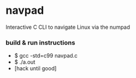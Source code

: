# navpad
Interactive C CLI to navigate Linux via the numpad

### build & run instructions
* $ gcc -std=c99 navpad.c
* $ ./a.out
* [hack until good]

